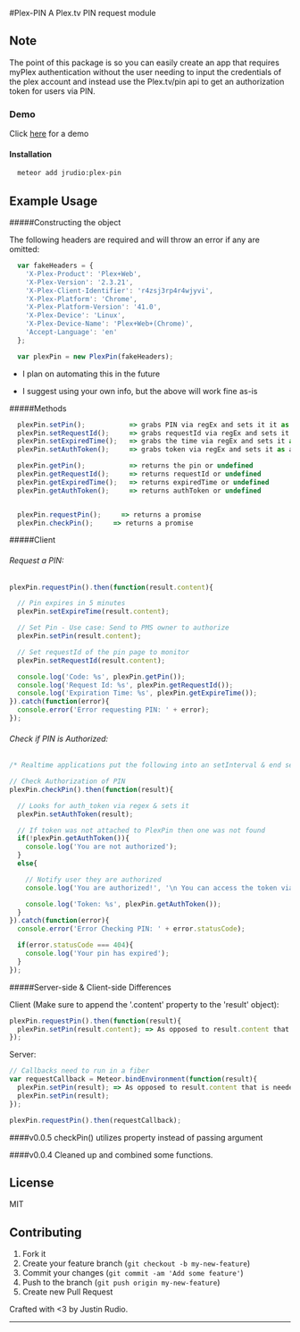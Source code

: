 #Plex-PIN
A Plex.tv PIN request module

## Note
The point of this package is so you can easily create an app that requires myPlex authentication without the user needing to input the credentials of the plex account and instead use the Plex.tv/pin api to get an authorization token for users via PIN.

### Demo
Click [here](http://plexpin.meteor.com/) for a demo

#### Installation

```bash
  meteor add jrudio:plex-pin
```


## Example Usage

#####Constructing the object

The following headers are required and will throw an error if any are omitted:
```javascript
  var fakeHeaders = {
    'X-Plex-Product': 'Plex+Web',
    'X-Plex-Version': '2.3.21',
    'X-Plex-Client-Identifier': 'r4zsj3rp4r4wjyvi',
    'X-Plex-Platform': 'Chrome',
    'X-Plex-Platform-Version': '41.0',
    'X-Plex-Device': 'Linux',
    'X-Plex-Device-Name': 'Plex+Web+(Chrome)',
    'Accept-Language': 'en'
  };

  var plexPin = new PlexPin(fakeHeaders);
```
* I plan on automating this in the future


* I suggest using your own info, but the above will work fine as-is

#####Methods
```javascript
  plexPin.setPin();           => grabs PIN via regEx and sets it it as PIN
  plexPin.setRequestId();     => grabs requestId via regEx and sets it it as requestId(Page Id to check for authToken)
  plexPin.setExpiredTime();   => grabs the time via regEx and sets it as expiredTime(5 minutes from when the request was made)
  plexPin.setAuthToken();     => grabs token via regEx and sets it as authToken

  plexPin.getPin();           => returns the pin or undefined
  plexPin.getRequestId();     => returns requestId or undefined
  plexPin.getExpiredTime();   => returns expiredTime or undefined
  plexPin.getAuthToken();     => returns authToken or undefined


  plexPin.requestPin();     => returns a promise
  plexPin.checkPin();     => returns a promise
```


#####Client

###### Request a PIN:
```javascript
plexPin.requestPin().then(function(result.content){

  // Pin expires in 5 minutes
  plexPin.setExpireTime(result.content);

  // Set Pin - Use case: Send to PMS owner to authorize
  plexPin.setPin(result.content);

  // Set requestId of the pin page to monitor
  plexPin.setRequestId(result.content);

  console.log('Code: %s', plexPin.getPin());
  console.log('Request Id: %s', plexPin.getRequestId());
  console.log('Expiration Time: %s', plexPin.getExpireTime());
}).catch(function(error){
  console.error('Error requesting PIN: ' + error);
});
```



###### Check if PIN is Authorized:
```javascript
/* Realtime applications put the following into an setInterval & end setInterval with a setTimeout within 5 minutes  (There is quite possibly a better way to do it)*/

// Check Authorization of PIN
plexPin.checkPin().then(function(result){

  // Looks for auth_token via regex & sets it
  plexPin.setAuthToken(result);

  // If token was not attached to PlexPin then one was not found
  if(!plexPin.getAuthToken()){
    console.log('You are not authorized');
  }
  else{

    // Notify user they are authorized
    console.log('You are authorized!', '\n You can access the token via plexPin.getAuthToken()');

    console.log('Token: %s', plexPin.getAuthToken());
  }
}).catch(function(error){
  console.error('Error Checking PIN: ' + error.statusCode);

  if(error.statusCode === 404){
    console.log('Your pin has expired');
  }
});
```

#####Server-side & Client-side Differences


Client (Make sure to append the '.content' property to the 'result' object):
```javascript
plexPin.requestPin().then(function(result){
  plexPin.setPin(result.content); => As opposed to result.content that is needed on the client
});
```
Server:
```javascript
// Callbacks need to run in a fiber
var requestCallback = Meteor.bindEnvironment(function(result){
  plexPin.setPin(result); => As opposed to result.content that is needed on the client
  plexPin.setPin(result);
});

plexPin.requestPin().then(requestCallback);
```
####v0.0.5
checkPin() utilizes property instead of passing argument

####v0.0.4
Cleaned up and combined some functions.

## License

MIT

## Contributing

1. Fork it
2. Create your feature branch (`git checkout -b my-new-feature`)
3. Commit your changes (`git commit -am 'Add some feature'`)
4. Push to the branch (`git push origin my-new-feature`)
5. Create new Pull Request

Crafted with <3 by Justin Rudio.

***